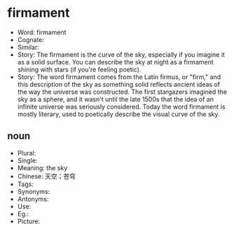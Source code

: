 # firmament

- Word: firmament
- Cognate: 
- Similar: 
- Story: The firmament is the curve of the sky, especially if you imagine it as a solid surface. You can describe the sky at night as a firmament shining with stars (if you're feeling poetic).
- Story: The word firmament comes from the Latin firmus, or "firm," and this description of the sky as something solid reflects ancient ideas of the way the universe was constructed. The first stargazers imagined the sky as a sphere, and it wasn't until the late 1500s that the idea of an infinite universe was seriously considered. Today the word firmament is mostly literary, used to poetically describe the visual curve of the sky.

## noun

- Plural: 
- Single: 
- Meaning: the sky
- Chinese: 天空；苍穹
- Tags: 
- Synonyms: 
- Antonyms: 
- Use: 
- Eg.: 
- Picture: 

